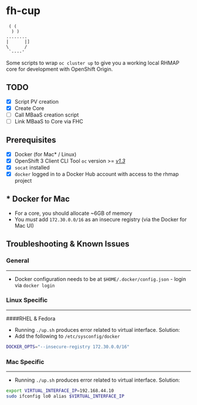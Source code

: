 # fh-cup

```
 ( (
  ) )
........
|      |]
\      /
 `----'
```

Some scripts to wrap `oc cluster up` to give you a working local RHMAP core for development with OpenShift Origin.

## TODO

- [x] Script PV creation
- [x] Create Core
- [ ] Call MBaaS creation script
- [ ] Link MBaaS to Core via FHC

## Prerequisites

- [x] Docker (for Mac* / Linux)
- [x] OpenShift 3 Client CLI Tool `oc` version >= *[v1.3](https://github.com/openshift/origin/releases/tag/v1.3.1)*
- [x] `socat` installed
- [x] `docker` logged in to a Docker Hub account with access to the rhmap project

## * Docker for Mac
- For a core, you should allocate ~6GB of memory
- You *must* add `172.30.0.0/16` as an insecure registry (via the Docker for Mac UI)

## Troubleshooting & Known Issues

### General
-------------------

* Docker configuration needs to be at `$HOME/.docker/config.json` - login via `docker login`

### Linux Specific
-------------------

####RHEL & Fedora

* Running `./up.sh` produces error related to virtual interface. Solution:
* Add the following to `/etc/sysconfig/docker`
```bash
DOCKER_OPTS="--insecure-registry 172.30.0.0/16"
```

### Mac Specific
-------------------

* Running `./up.sh` produces error related to virtual interface. Solution:

```bash
export VIRTUAL_INTERFACE_IP=192.168.44.10
sudo ifconfig lo0 alias $VIRTUAL_INTERFACE_IP
```
